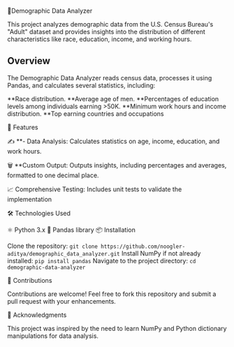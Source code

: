 📝Demographic Data Analyzer

This project analyzes demographic data from the U.S. Census Bureau's "Adult" dataset and provides insights into the distribution of different characteristics like race, education, income, and working hours.


## Overview
The Demographic Data Analyzer reads census data, processes it using Pandas, and calculates several statistics, including:

**Race distribution.
**Average age of men.
**Percentages of education levels among individuals earning >50K.
**Minimum work hours and income distribution.
**Top earning countries and occupations

🌟 Features

✍️ **- Data Analysis: Calculates statistics on age, income, education, and work hours.

🗑️ **Custom Output: Outputs insights, including percentages and averages, formatted to one decimal place.

📈 Comprehensive Testing: Includes unit tests to validate the implementation


🛠️ Technologies Used

⚛️ Python 3.x
🎨 Pandas library
📦 Installation

Clone the repository:
```git clone https://github.com/noogler-aditya/demographic_data_analyzer.git```
Install NumPy if not already installed:
```pip install pandas```
Navigate to the project directory:
``` cd demographic-data-analyzer ```

🤝 Contributions

Contributions are welcome! Feel free to fork this repository and submit a pull request with your enhancements.

🙌 Acknowledgments

This project was inspired by the need to learn NumPy and Python dictionary manipulations for data analysis.
